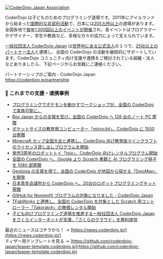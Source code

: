 [![CoderDojo Japan Association](https://i.gyazo.com/747a6a1aaa2330439546a6a20914a0d8.png)](https://coderdojo.jp/)

CoderDojo は子どものためのプログラミング道場です。2011年にアイルランドから始まった[国際的な非営利活動](https://map.coderdojo.jp/world)で、日本には[205カ所以上](http://coderdojo.jp/#dojos)の道場があります。全国各地で[毎年1,000回以上のイベントが開催](https://coderdojo.jp/events)され、各イベントはプログラマーやデザイナー、学生や教員など、多様な方々の協力によって支えられています。

[一般社団法人 CoderDojo Japan](https://coderdojo.jp/about-coderdojo-japan) は[世界中にある公式法人](https://codeclub.org/en/our-partners)の１つで、[25社以上のパートナー法人](https://coderdojo.jp/#partners)と連携し、全国の CoderDojo の活動を継続的にサポートしています。CoderDojo コミュニティ向け支援や連携をご検討されている組織・法人などありましたら、下記ページからお気軽にご連絡ください。

パートナーシップのご案内 - CoderDojo Japan <br>
https://coderdojo.jp/partnership

### :handshake: これまでの支援・連携事例

- [プログラミングでポケモンを動かすワークショップが、全国の CoderDojo で実施可能に。 ](https://prtimes.jp/main/html/rd/p/000000003.000038935.html)
- [Box Japan からの支援を受け、全国の CoderDojo へ 128 台のノート PC 寄贈](https://prtimes.jp/main/html/rd/p/000000014.000038935.html)
- [ポケットサイズの教育用コンピューター「micro:bit」、CoderDojo に 1500 台寄贈](https://prtimes.jp/main/html/rd/p/000000007.000038935.html)
- [Minecraft カップ全国大会と連携し、CoderDojo 向け教育版マインクラフトのライセンス貸し出しプログラムを開始](https://news.coderdojo.jp/2022/05/31/partnership-with-minecraftcup/)
- [発売3周年のロボットトイ「toio」、CoderDojo 向けレンタルプログラム開始](https://prtimes.jp/main/html/rd/p/000000005.000038935.html)
- [全国の CoderDojo へ、Google より Scratch 書籍と AI プログラミング冊子を 1080 部寄贈](https://news.coderdojo.jp/2021/06/30/1080-presents-from-google-to-coderdojo/)
- [Geolonia の支援を得て、全国の CoderDojo が地図から探せる「DojoMap」を開発](https://prtimes.jp/main/html/rd/p/000000008.000038935.html)
- [日本青年会議所から CoderDojo へ、20台のロボットプログラミングキット寄贈](https://news.coderdojo.jp/2021/07/29/robot-programming-kits-from-jci/)
- [GitHub for Nonprofit プログラムの対象になりました - CoderDojo Japan](https://news.coderdojo.jp/2019/08/29/github-for-nonprofit/)
- [TFabWorks と連携し、全国の CoderDojo を対象とした Scratch 用コントローラー「Takoratch」の無償レンタル開始](https://prtimes.jp/main/html/rd/p/000000011.000038935.html)
- [子ども向けプログラミング道場を推進する一般社団法人 CoderDojo Japan をさくらインターネットが支援、「さくらのクラウド」を無料提供](https://www.sakura.ad.jp/information/pressreleases/2017/07/20/90191/)

最近のニュースはコチラから！ → [https://news.coderdojo.jp/](https://news.coderdojo.jp/)   
ティザー用テンプレートを見る → [https://github.com/coderdojo-japan/teaser-template.coderdojo.jp](https://github.com/coderdojo-japan/teaser-template.coderdojo.jp)
